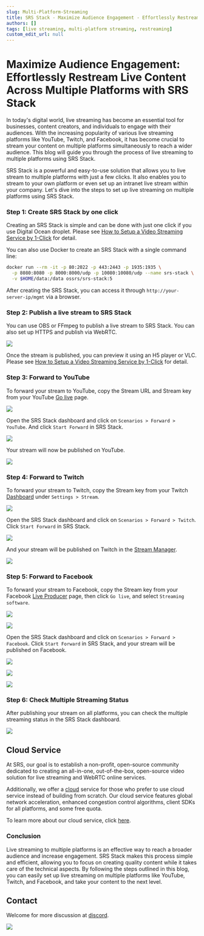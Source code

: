 ```yaml
---
slug: Multi-Platform-Streaming
title: SRS Stack - Maximize Audience Engagement - Effortlessly Restream Live Content Across Multiple Platforms with SRS Stack
authors: []
tags: [live streaming, multi-platform streaming, restreaming]
custom_edit_url: null
---
```


# Maximize Audience Engagement: Effortlessly Restream Live Content Across Multiple Platforms with SRS Stack

In today's digital world, live streaming has become an essential tool for businesses, content creators, and individuals to engage with their audiences. With the increasing popularity of various live streaming platforms like YouTube, Twitch, and Facebook, it has become crucial to stream your content on multiple platforms simultaneously to reach a wider audience. This blog will guide you through the process of live streaming to multiple platforms using SRS Stack.

<!--truncate-->

SRS Stack is a powerful and easy-to-use solution that allows you to live stream to multiple platforms with just a few clicks. It also enables you to stream to your own platform or even set up an intranet live stream within your company. Let's dive into the steps to set up live streaming on multiple platforms using SRS Stack.

### Step 1: Create SRS Stack by one click

Creating an SRS Stack is simple and can be done with just one click if you use Digital Ocean droplet.
Please see [How to Setup a Video Streaming Service by 1-Click](./2022-04-09-SRS-Stack-Tutorial.md) for detail.

You can also use Docker to create an SRS Stack with a single command line:

```bash
docker run --rm -it -p 80:2022 -p 443:2443 -p 1935:1935 \
  -p 8080:8080 -p 8000:8000/udp -p 10080:10080/udp --name srs-stack \
  -v $HOME/data:/data ossrs/srs-stack:5
```

After creating the SRS Stack, you can access it through `http://your-server-ip/mgmt` via a browser.

### Step 2: Publish a live stream to SRS Stack

You can use OBS or FFmpeg to publish a live stream to SRS Stack. You can also set up HTTPS and publish via WebRTC.

![](/img/blog-2022-04-09-01.png)

Once the stream is published, you can preview it using an H5 player or VLC.
Please see [How to Setup a Video Streaming Service by 1-Click](./2022-04-09-SRS-Stack-Tutorial.md) for detail.

### Step 3: Forward to YouTube

To forward your stream to YouTube, copy the Stream URL and Stream key from your YouTube [Go live](https://studio.youtube.com/channel/UC/livestreaming) page.

![](/img/blog-2023-09-09-01.png)

Open the SRS Stack dashboard and click on `Scenarios > Forward > YouTube`. And click `Start Forward` in SRS Stack.

![](/img/blog-2023-09-09-02.png) 

Your stream will now be published on YouTube.

![](/img/blog-2023-09-09-03.png)

### Step 4: Forward to Twitch

To forward your stream to Twitch, copy the Stream key from your Twitch [Dashboard](https://www.twitch.tv/dashboard/settings) under `Settings > Stream`.

![](/img/blog-2023-09-09-04.png)

Open the SRS Stack dashboard and click on `Scenarios > Forward > Twitch`. Click `Start Forward` in SRS Stack.

![](/img/blog-2023-09-09-05.png)

And your stream will be published on Twitch in the [Stream Manager](https://www.twitch.tv/dashboard/stream).

![](/img/blog-2023-09-09-06.png)

### Step 5: Forward to Facebook

To forward your stream to Facebook, copy the Stream key from your Facebook [Live Producer](https://www.facebook.com/live/producer?ref=OBS) page,
then click `Go live`, and select `Streaming software`. 

![](/img/blog-2023-09-09-07.png)

![](/img/blog-2023-09-09-08.png)

Open the SRS Stack dashboard and click on `Scenarios > Forward > Facebook`. Click `Start Forward` in SRS Stack, and your stream will be published on Facebook.

![](/img/blog-2023-09-09-09.png)

![](/img/blog-2023-09-09-10.png)

![](/img/blog-2023-09-09-11.png)

### Step 6: Check Multiple Streaming Status

After publishing your stream on all platforms, you can check the multiple streaming status in the SRS Stack dashboard.

![](/img/blog-2023-09-09-12.png)

## Cloud Service

At SRS, our goal is to establish a non-profit, open-source community dedicated to creating an all-in-one, 
out-of-the-box, open-source video solution for live streaming and WebRTC online services.

Additionally, we offer a [cloud](/cloud) service for those who prefer to use cloud service instead of building from 
scratch. Our cloud service features global network acceleration, enhanced congestion control algorithms, 
client SDKs for all platforms, and some free quota.

To learn more about our cloud service, click [here](/docs/v6/doc/cloud).

### Conclusion

Live streaming to multiple platforms is an effective way to reach a broader audience and increase engagement. 
SRS Stack makes this process simple and efficient, allowing you to focus on creating quality content while it takes 
care of the technical aspects. By following the steps outlined in this blog, you can easily set up live streaming 
on multiple platforms like YouTube, Twitch, and Facebook, and take your content to the next level.

## Contact

Welcome for more discussion at [discord](https://discord.gg/bQUPDRqy79).

![](https://ossrs.io/gif/v1/sls.gif?site=ossrs.io&path=/lts/blog-en/2023-09-09-Multi-Platform-Streaming)
